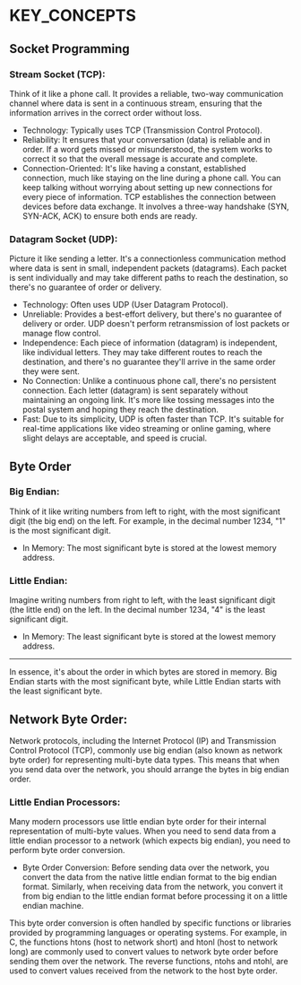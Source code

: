 # KEY_CONCEPTS

## Socket Programming

### Stream Socket (TCP):
Think of it like a phone call. It provides a reliable, two-way communication channel where data is sent in a continuous stream, ensuring that the information arrives in the correct order without loss.

- Technology: Typically uses TCP (Transmission Control Protocol).
- Reliability: It ensures that your conversation (data) is reliable and in order. If a word gets missed or misunderstood, the system works to correct it so that the overall message is accurate and complete.
- Connection-Oriented: It's like having a constant, established connection, much like staying on the line during a phone call. You can keep talking without worrying about setting up new connections for every piece of information. TCP establishes the connection between devices before data exchange. It involves a three-way handshake (SYN, SYN-ACK, ACK) to ensure both ends are ready.

### Datagram Socket (UDP):
Picture it like sending a letter. It's a connectionless communication method where data is sent in small, independent packets (datagrams). Each packet is sent individually and may take different paths to reach the destination, so there's no guarantee of order or delivery.

- Technology: Often uses UDP (User Datagram Protocol).
- Unreliable: Provides a best-effort delivery, but there's no guarantee of delivery or order. UDP doesn't perform retransmission of lost packets or manage flow control.
- Independence: Each piece of information (datagram) is independent, like individual letters. They may take different routes to reach the destination, and there's no guarantee they'll arrive in the same order they were sent.
- No Connection: Unlike a continuous phone call, there's no persistent connection. Each letter (datagram) is sent separately without maintaining an ongoing link. It's more like tossing messages into the postal system and hoping they reach the destination.
- Fast: Due to its simplicity, UDP is often faster than TCP. It's suitable for real-time applications like video streaming or online gaming, where slight delays are acceptable, and speed is crucial.

## Byte Order

### Big Endian:
Think of it like writing numbers from left to right, with the most significant digit (the big end) on the left. For example, in the decimal number 1234, "1" is the most significant digit.

- In Memory: The most significant byte is stored at the lowest memory address.

### Little Endian:
Imagine writing numbers from right to left, with the least significant digit (the little end) on the left. In the decimal number 1234, "4" is the least significant digit.

- In Memory: The least significant byte is stored at the lowest memory address.

---

In essence, it's about the order in which bytes are stored in memory. Big Endian starts with the most significant byte, while Little Endian starts with the least significant byte.

## Network Byte Order:
Network protocols, including the Internet Protocol (IP) and Transmission Control Protocol (TCP), commonly use big endian (also known as network byte order) for representing multi-byte data types.
This means that when you send data over the network, you should arrange the bytes in big endian order.

### Little Endian Processors:
Many modern processors use little endian byte order for their internal representation of multi-byte values.
When you need to send data from a little endian processor to a network (which expects big endian), you need to perform byte order conversion.
- Byte Order Conversion:
Before sending data over the network, you convert the data from the native little endian format to the big endian format.
Similarly, when receiving data from the network, you convert it from big endian to the little endian format before processing it on a little endian machine.

This byte order conversion is often handled by specific functions or libraries provided by programming languages or operating systems. For example, in C, the functions htons (host to network short) and htonl (host to network long) are commonly used to convert values to network byte order before sending them over the network. The reverse functions, ntohs and ntohl, are used to convert values received from the network to the host byte order.
